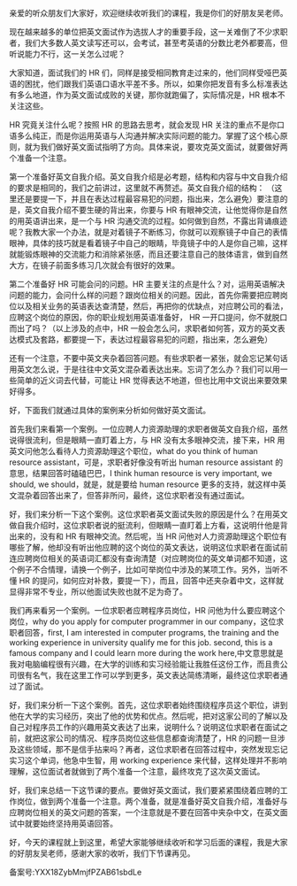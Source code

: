 亲爱的听众朋友们大家好，欢迎继续收听我们的课程，我是你们的好朋友吴老师。

现在越来越多的单位把英文面试作为选拔人才的重要手段，这一关难倒了不少求职者，我们大多数人英文读写还可以，会考试，甚至考英语的分数比老外都要高，但听说能力不行，这一关怎么过呢？

大家知道，面试我们的 HR 们，同样是接受相同教育走过来的，他们同样受哑巴英语的困扰，他们跟我们英语口语水平差不多。所以，如果你把发音有多么标准表达有多么地道，作为英文面试成败的关键，那你就跑偏了，实际情况是，HR 根本不关注这些。

HR 究竟关注什么呢？按照 HR 的思路去思考，就会发现 HR 关注的重点不是你口语多么纯正，而是你运用英语与人沟通并解决实际问题的能力。掌握了这个核心原则，就为我们做好英文面试指明了方向。具体来说，要攻克英文面试，就要做好两个准备一个注意。

第一个准备好英文自我介绍。英文自我介绍是必考题，结构和内容与中文自我介绍的要求是相同的，我们之前讲过，这里就不再赘述。英文自我介绍的结构： （这里还是要提一下，并且在表达过程最容易犯的问题，指出来，怎么避免）要注意的是，英文自我介绍不要生硬的背出来，你要与 HR 有眼神交流，让他觉得你是自然的用英语讲出来，是一个与 HR 沟通交流的过程。如何做到自然，不露出背诵痕迹呢？我教大家一个办法，就是对着镜子不断练习，你就可以观察镜子中自己的表情眼神，具体的技巧就是看着镜子中自己的眼睛，毕竟镜子中的人是你自己嘛，这样就能锻炼眼神的交流能力和消除紧张感，而且还要注意自己的肢体语言，做到自然大方，在镜子前面多练习几次就会有很好的效果。

第二个准备好 HR 可能会问的问题。HR 主要关注的点是什么？对，运用英语解决问题的能力，会问什么样的问题？跟岗位相关的问题。因此，首先你需要把应聘岗位以及相关业务的英语表达查清楚，然后，再把你的优缺点，对应聘公司的看法，应聘这个岗位的原因，你的职业规划用英语准备好， HR 一开口提问，你不就脱口而出了吗？（以上涉及的点中，HR 一般会怎么问，求职者如何答，双方的英文表达模式及套路，都要提一下，表达过程最容易犯的问题，指出来，怎么避免）

还有一个注意，不要中英文夹杂着回答问题。有些求职者一紧张，就会忘记某句话用英文怎么说，于是往往中文英文混杂着表达出来。忘词了怎么办？我们可以用一些简单的近义词去代替，可能让 HR 觉得表达不地道，但也比用中文说出来要效果好得多。

好，下面我们就通过具体的案例来分析如何做好英文面试。

首先我们来看第一个案例。一位应聘人力资源助理的求职者做英文自我介绍，虽然说得很流利，但是眼睛一直盯着上方，与 HR 没有太多眼神交流，接下来，HR 用英文问他怎么看待人力资源助理这个职位，what do you think of human resource assistant，可是，求职者好像没有听出 human resource assistant 的意思，结果回答时磕磕巴巴，I think human resource is very important, we should, we should，就是，就是要给 human resource 更多的支持，就这样中英文混杂着回答出来了，但答非所问，最终，这位求职者没有通过面试。

好，我们来分析一下这个案例。这位求职者英文面试失败的原因是什么？在用英文做自我介绍时，这位求职者说的挺流利，但眼睛一直盯着上方看，这说明什他是背出来的，没有和 HR 有眼神交流。然后呢，当 HR 问他对人力资源助理这个职位有哪些了解，他却没有听出他应聘的这个岗位的英文表达，说明这位求职者在面试前连应聘岗位相关的英语词汇都没有查询清楚（对应聘岗位的英文单词都不知道，这个例子不合情理，请换一个例子，比如可举岗位中涉及的某项工作。另外，当听不懂 HR 的提问，如何应对补救，要提一下），而且，回答中还夹杂着中文，这样就显得非常不专业，所以他面试失败也就不足为奇了。

我们再来看另一个案例。一位求职者应聘程序员岗位，HR 问他为什么要应聘这个岗位，why do you apply for computer programmer in our company，这位求职者回答，first, I am interested in computer programs, the training and the working experience in university qualify me for this job. second, this is a famous company and I could learn more during the work here,中文意思就是我对电脑编程很有兴趣，在大学的训练和实习经验能让我胜任这份工作，而且贵公司很有名气，我在这里工作可以学到更多，英文表达简练清晰，最终这位求职者通过了面试。

好，我们来分析一下这个案例。首先，这位求职者始终围绕程序员这个职位，讲到他在大学的实习经历，突出了他的优势和优点。然后呢，把对这家公司的了解以及自己对程序员工作的兴趣用英文表达了出来，说明什么？说明这位求职者在面试之前，就把这家公司的情况、程序员岗位这些信息都查询清楚了，HR 的问题一旦涉及这些领域，那不是信手拈来吗？再者，这位求职者在回答过程中，突然发现忘记实习这个单词，他急中生智，用 working experience 来代替，这样处理并不影响理解，这位面试者就做到了两个准备一个注意，最终攻克了这次英文面试。

好，我们来总结一下这节课的要点。要做好英文面试，我们要紧紧围绕着应聘的工作岗位，做到两个准备一个注意。两个准备，就是准备好英文自我介绍，准备好与应聘岗位相关的英文问题的答案，一个注意就是不要在回答中夹杂中文，在英文面试中就要始终坚持用英语回答。

好，今天的课程就上到这里，希望大家能够继续收听和学习后面的课程，我是大家的好朋友吴老师，感谢大家的收听，我们下节课再见。

备案号:YXX18ZybMmjfPZAB61sbdLe